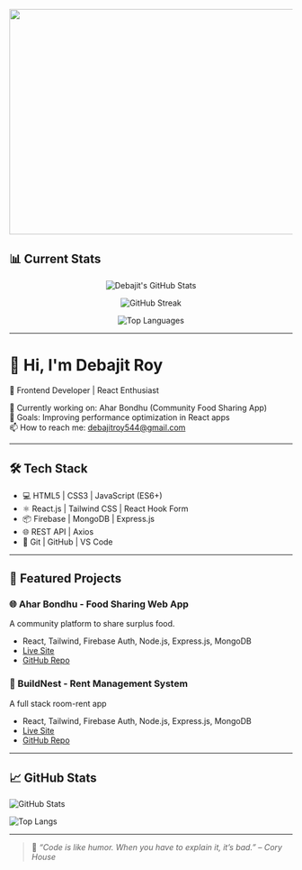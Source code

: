 <p align="center">
  <img width="1200" height="400" alt="Image" src="https://github.com/user-attachments/assets/b8f96a45-e755-496a-8247-3ff8f33c5eec" />
</p>

## 📊 Current Stats

<p align="center">
  <img src="https://github-readme-stats.vercel.app/api?username=Debajit91&show_icons=true&theme=radical" alt="Debajit's GitHub Stats" />
</p>

<p align="center">
  <img src="https://github-readme-streak-stats.herokuapp.com/?user=Debajit91&theme=radical" alt="GitHub Streak" />
</p>

<p align="center">
  <img src="https://github-readme-stats.vercel.app/api/top-langs/?username=Debajit91&layout=compact&theme=radical" alt="Top Languages" />
</p>


---
# 👋 Hi, I'm Debajit Roy

🚀 Frontend Developer | React Enthusiast 

🌱 Currently working on: Ahar Bondhu (Community Food Sharing App)\
🎯 Goals: Improving performance optimization in React apps\
📫 How to reach me: debajitroy544@gmail.com

---

## 🛠 Tech Stack

- 💻 HTML5 | CSS3 | JavaScript (ES6+)
- ⚛️ React.js | Tailwind CSS | React Hook Form
- 📦 Firebase | MongoDB | Express.js
- 🌐 REST API | Axios
- 🧪 Git | GitHub | VS Code

---

## 📂 Featured Projects

### 🌐 Ahar Bondhu - Food Sharing Web App
A community platform to share surplus food.
- React, Tailwind, Firebase Auth, Node.js, Express.js, MongoDB
- [Live Site](https://aharbondhu.web.app)
- [GitHub Repo](https://github.com/Debajit91/aharbondhu)

### 📝 BuildNest - Rent Management System
A full stack room-rent app
- React, Tailwind, Firebase Auth, Node.js, Express.js, MongoDB
- [Live Site](https://buildnest-d8c3f.web.app)
- [GitHub Repo](https://github.com/Debajit91/build-nest)

---

## 📈 GitHub Stats

![GitHub Stats](https://github-readme-stats.vercel.app/api?username=Debajit91&show_icons=true&theme=default)

![Top Langs](https://github-readme-stats.vercel.app/api/top-langs/?username=Debajit91&layout=compact)

---

> 🚀 *“Code is like humor. When you have to explain it, it’s bad.” – Cory House*
